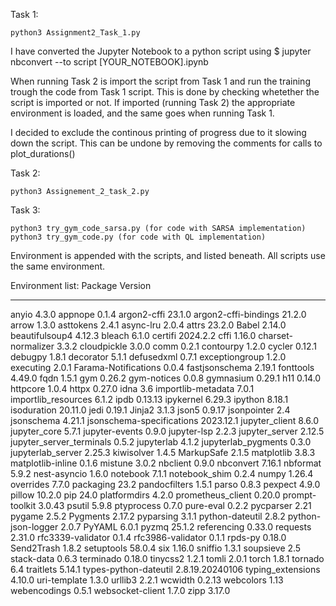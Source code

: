 Task 1:

    python3 Assignment2_Task_1.py

I have converted the Jupyter Notebook to a python script using 
$ jupyter nbconvert --to script [YOUR_NOTEBOOK].ipynb

When running Task 2 is import the script from Task 1 and run the training trough the code from Task 1 script. This is done by checking whetether the script is imported or not. If imported (running Task 2) the appropriate environment is loaded, and the same goes when running Task 1.

I decided to exclude the continous printing of progress due to it slowing down the script. This can be undone by removing the comments for calls to plot_durations()

Task 2:

    python3 Assignement_2_task_2.py

Task 3:

    python3 try_gym_code_sarsa.py (for code with SARSA implementation)
    python3 try_gym_code.py (for code with QL implementation)

Environment is appended with the scripts, and listed beneath. All scripts use the same environment.

Environment list:
Package                   Version
------------------------- ---------------
anyio                     4.3.0
appnope                   0.1.4
argon2-cffi               23.1.0
argon2-cffi-bindings      21.2.0
arrow                     1.3.0
asttokens                 2.4.1
async-lru                 2.0.4
attrs                     23.2.0
Babel                     2.14.0
beautifulsoup4            4.12.3
bleach                    6.1.0
certifi                   2024.2.2
cffi                      1.16.0
charset-normalizer        3.3.2
cloudpickle               3.0.0
comm                      0.2.1
contourpy                 1.2.0
cycler                    0.12.1
debugpy                   1.8.1
decorator                 5.1.1
defusedxml                0.7.1
exceptiongroup            1.2.0
executing                 2.0.1
Farama-Notifications      0.0.4
fastjsonschema            2.19.1
fonttools                 4.49.0
fqdn                      1.5.1
gym                       0.26.2
gym-notices               0.0.8
gymnasium                 0.29.1
h11                       0.14.0
httpcore                  1.0.4
httpx                     0.27.0
idna                      3.6
importlib-metadata        7.0.1
importlib_resources       6.1.2
ipdb                      0.13.13
ipykernel                 6.29.3
ipython                   8.18.1
isoduration               20.11.0
jedi                      0.19.1
Jinja2                    3.1.3
json5                     0.9.17
jsonpointer               2.4
jsonschema                4.21.1
jsonschema-specifications 2023.12.1
jupyter_client            8.6.0
jupyter_core              5.7.1
jupyter-events            0.9.0
jupyter-lsp               2.2.3
jupyter_server            2.12.5
jupyter_server_terminals  0.5.2
jupyterlab                4.1.2
jupyterlab_pygments       0.3.0
jupyterlab_server         2.25.3
kiwisolver                1.4.5
MarkupSafe                2.1.5
matplotlib                3.8.3
matplotlib-inline         0.1.6
mistune                   3.0.2
nbclient                  0.9.0
nbconvert                 7.16.1
nbformat                  5.9.2
nest-asyncio              1.6.0
notebook                  7.1.1
notebook_shim             0.2.4
numpy                     1.26.4
overrides                 7.7.0
packaging                 23.2
pandocfilters             1.5.1
parso                     0.8.3
pexpect                   4.9.0
pillow                    10.2.0
pip                       24.0
platformdirs              4.2.0
prometheus_client         0.20.0
prompt-toolkit            3.0.43
psutil                    5.9.8
ptyprocess                0.7.0
pure-eval                 0.2.2
pycparser                 2.21
pygame                    2.5.2
Pygments                  2.17.2
pyparsing                 3.1.1
python-dateutil           2.8.2
python-json-logger        2.0.7
PyYAML                    6.0.1
pyzmq                     25.1.2
referencing               0.33.0
requests                  2.31.0
rfc3339-validator         0.1.4
rfc3986-validator         0.1.1
rpds-py                   0.18.0
Send2Trash                1.8.2
setuptools                58.0.4
six                       1.16.0
sniffio                   1.3.1
soupsieve                 2.5
stack-data                0.6.3
terminado                 0.18.0
tinycss2                  1.2.1
tomli                     2.0.1
torch                     1.8.1
tornado                   6.4
traitlets                 5.14.1
types-python-dateutil     2.8.19.20240106
typing_extensions         4.10.0
uri-template              1.3.0
urllib3                   2.2.1
wcwidth                   0.2.13
webcolors                 1.13
webencodings              0.5.1
websocket-client          1.7.0
zipp                      3.17.0